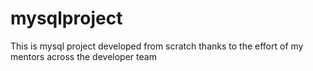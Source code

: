 # mysqlproject
This is mysql project developed from scratch thanks to the effort of my mentors across the developer team
